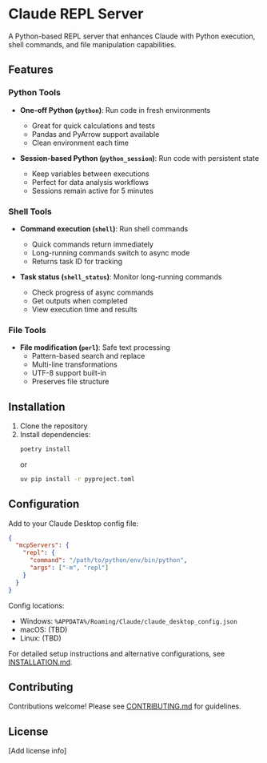 # Claude REPL Server

A Python-based REPL server that enhances Claude with Python execution, shell commands, and file manipulation capabilities.

## Features

### Python Tools
- **One-off Python (`python`)**: Run code in fresh environments
  - Great for quick calculations and tests
  - Pandas and PyArrow support available
  - Clean environment each time

- **Session-based Python (`python_session`)**: Run code with persistent state
  - Keep variables between executions
  - Perfect for data analysis workflows
  - Sessions remain active for 5 minutes

### Shell Tools
- **Command execution (`shell`)**: Run shell commands
  - Quick commands return immediately
  - Long-running commands switch to async mode
  - Returns task ID for tracking

- **Task status (`shell_status`)**: Monitor long-running commands
  - Check progress of async commands
  - Get outputs when completed
  - View execution time and results

### File Tools
- **File modification (`perl`)**: Safe text processing
  - Pattern-based search and replace
  - Multi-line transformations
  - UTF-8 support built-in
  - Preserves file structure

## Installation

1. Clone the repository
2. Install dependencies:
   ```bash
   poetry install
   ```
   or
   ```bash
   uv pip install -r pyproject.toml
   ```

## Configuration

Add to your Claude Desktop config file:

```json
{
  "mcpServers": {
    "repl": {
      "command": "/path/to/python/env/bin/python",
      "args": ["-m", "repl"]
    }
  }
}
```

Config locations:
- Windows: `%APPDATA%/Roaming/Claude/claude_desktop_config.json`
- macOS: (TBD)
- Linux: (TBD)

For detailed setup instructions and alternative configurations, see [INSTALLATION.md](INSTALLATION.md).

## Contributing

Contributions welcome! Please see [CONTRIBUTING.md](CONTRIBUTING.md) for guidelines.

## License

[Add license info]